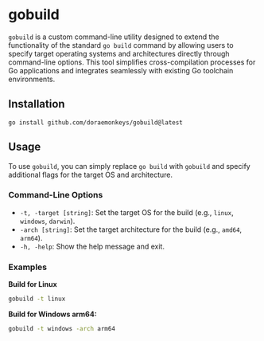 # gobuild

`gobuild` is a custom command-line utility designed to extend the functionality of the standard `go build` command by allowing users to specify target operating systems and architectures directly through command-line options. This tool simplifies cross-compilation processes for Go applications and integrates seamlessly with existing Go toolchain environments.


## Installation

```shell
go install github.com/doraemonkeys/gobuild@latest
```

## Usage

To use `gobuild`, you can simply replace `go build` with `gobuild` and specify additional flags for the target OS and architecture.

### Command-Line Options

- `-t, -target [string]`: Set the target OS for the build (e.g., `linux`, `windows`, `darwin`).
- `-arch [string]`: Set the target architecture for the build (e.g., `amd64`, `arm64`).
- `-h, -help`: Show the help message and exit.

### Examples

**Build for Linux**

```bash
gobuild -t linux
```

**Build for Windows arm64:**

```bash
gobuild -t windows -arch arm64
```

